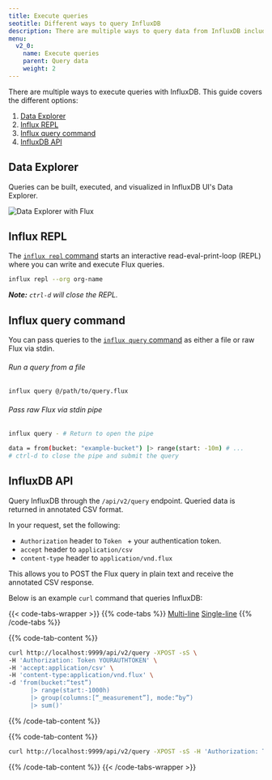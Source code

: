 ```yaml
---
title: Execute queries
seotitle: Different ways to query InfluxDB
description: There are multiple ways to query data from InfluxDB including the the InfluxDB UI, CLI, and API.
menu:
  v2_0:
    name: Execute queries
    parent: Query data
    weight: 2
---
```


There are multiple ways to execute queries with InfluxDB.
This guide covers the different options:

1. [Data Explorer](#data-explorer)
2. [Influx REPL](#influx-repl)
3. [Influx query command](#influx-query-command)
5. [InfluxDB API](#influxdb-api)

## Data Explorer
Queries can be built, executed, and visualized in InfluxDB UI's Data Explorer.

![Data Explorer with Flux](/img/data-explorer-ui.png)

## Influx REPL
The [`influx repl` command](/v2.0/reference/cli/influx/repl) starts an interactive
read-eval-print-loop (REPL) where you can write and execute Flux queries.

```bash
influx repl --org org-name
```

_**Note:** `ctrl-d` will close the REPL._

## Influx query command
You can pass queries to the [`influx query` command](/v2.0/reference/cli/influx/query)
as either a file or raw Flux via stdin.

###### Run a query from a file
```bash
influx query @/path/to/query.flux
```

###### Pass raw Flux via stdin pipe
```bash
influx query - # Return to open the pipe

data = from(bucket: "example-bucket") |> range(start: -10m) # ...
# ctrl-d to close the pipe and submit the query
```

## InfluxDB API
Query InfluxDB through the `/api/v2/query` endpoint.
Queried data is returned in annotated CSV format.

In your request, set the following:

- `Authorization` header to `Token ` + your authentication token.
- `accept` header to `application/csv`
- `content-type` header to `application/vnd.flux`

This allows you to POST the Flux query in plain text and receive the annotated CSV response.

Below is an example `curl` command that queries InfluxDB:

{{< code-tabs-wrapper >}}
{{% code-tabs %}}
[Multi-line](#)
[Single-line](#)
{{% /code-tabs %}}

{{% code-tab-content %}}
```bash
curl http://localhost:9999/api/v2/query -XPOST -sS \
-H 'Authorization: Token YOURAUTHTOKEN' \
-H 'accept:application/csv' \
-H 'content-type:application/vnd.flux' \
-d 'from(bucket:“test”)
      |> range(start:-1000h)
      |> group(columns:[“_measurement”], mode:“by”)
      |> sum()'
```
{{% /code-tab-content %}}

{{% code-tab-content %}}
```bash
curl http://localhost:9999/api/v2/query -XPOST -sS -H 'Authorization: Token TOKENSTRINGHERE' -H 'accept:application/csv' -H 'content-type:application/vnd.flux' -d 'from(bucket:“test”) |> range(start:-1000h) |> group(columns:[“_measurement”], mode:“by”) |> sum()'
```
{{% /code-tab-content %}}
{{< /code-tabs-wrapper >}}
